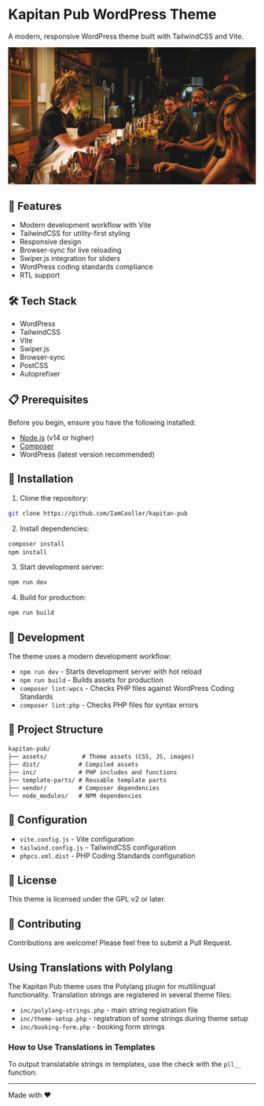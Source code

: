 # Kapitan Pub WordPress Theme

A modern, responsive WordPress theme built with TailwindCSS and Vite.

![Theme Screenshot](screenshot.png)

## 🚀 Features

- Modern development workflow with Vite
- TailwindCSS for utility-first styling
- Responsive design
- Browser-sync for live reloading
- Swiper.js integration for sliders
- WordPress coding standards compliance
- RTL support

## 🛠️ Tech Stack

- WordPress
- TailwindCSS
- Vite
- Swiper.js
- Browser-sync
- PostCSS
- Autoprefixer

## 📋 Prerequisites

Before you begin, ensure you have the following installed:
- [Node.js](https://nodejs.org/) (v14 or higher)
- [Composer](https://getcomposer.org/)
- WordPress (latest version recommended)

## 🚀 Installation

1. Clone the repository:
```bash
git clone https://github.com/IamCooller/kapitan-pub
```

2. Install dependencies:
```bash
composer install
npm install
```

3. Start development server:
```bash
npm run dev
```

4. Build for production:
```bash
npm run build
```

## 🎨 Development

The theme uses a modern development workflow:

- `npm run dev` - Starts development server with hot reload
- `npm run build` - Builds assets for production
- `composer lint:wpcs` - Checks PHP files against WordPress Coding Standards
- `composer lint:php` - Checks PHP files for syntax errors

## 📁 Project Structure

```
kapitan-pub/
├── assets/          # Theme assets (CSS, JS, images)
├── dist/           # Compiled assets
├── inc/            # PHP includes and functions
├── template-parts/ # Reusable template parts
├── vendor/         # Composer dependencies
└── node_modules/   # NPM dependencies
```

## 🔧 Configuration

- `vite.config.js` - Vite configuration
- `tailwind.config.js` - TailwindCSS configuration
- `phpcs.xml.dist` - PHP Coding Standards configuration

## 📝 License

This theme is licensed under the GPL v2 or later.

## 🤝 Contributing

Contributions are welcome! Please feel free to submit a Pull Request.

## Using Translations with Polylang

The Kapitan Pub theme uses the Polylang plugin for multilingual functionality. Translation strings are registered in several theme files:

- `inc/polylang-strings.php` - main string registration file
- `inc/theme-setup.php` - registration of some strings during theme setup
- `inc/booking-form.php` - booking form strings

### How to Use Translations in Templates

To output translatable strings in templates, use the check with the `pll__` function:

---

Made with ❤️
